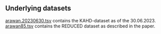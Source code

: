 ## Underlying datasets

[arawan.20230630.tsv](arawan.20230630.tsv) contains the KAHD-dataset as of the 30.06.2023.
[arawan85.tsv](arawan85.tsv) contains the REDUCED dataset as described in the paper.
